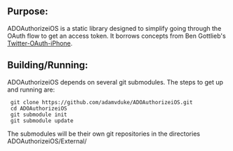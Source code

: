 Purpose:
--------

ADOAuthorizeiOS is a static library designed to simplify going through the OAuth flow to get an access token. 
It borrows concepts from Ben Gottlieb's [Twitter-OAuth-iPhone](https://github.com/bengottlieb/Twitter-OAuth-iPhone).

Building/Running:
----------------

ADOAuthorizeiOS depends on several git submodules.
The steps to get up and running are:

     git clone https://github.com/adamvduke/ADOAuthorizeiOS.git
     cd ADOAuthorizeiOS
     git submodule init
     git submodule update

The submodules will be their own git repositories in the directories ADOAuthorizeiOS/External/